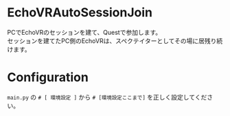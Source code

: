# EchoVRAutoSessionJoin
PCでEchoVRのセッションを建て、Questで参加します。  
セッションを建てたPC側のEchoVRは、スペクテイターとしてその場に居残り続けます。

# Configuration
`main.py` の `# [ 環境設定 ]` から `# [環境設定ここまで]` を正しく設定してください。
